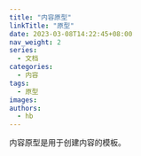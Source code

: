 ```yaml
---
title: "内容原型"
linkTitle: "原型"
date: 2023-03-08T14:22:45+08:00
nav_weight: 2
series:
  - 文档
categories:
  - 内容
tags:
  - 原型
images:
authors:
  - hb
---
```


内容原型是用于创建内容的模板。

<!--more-->

